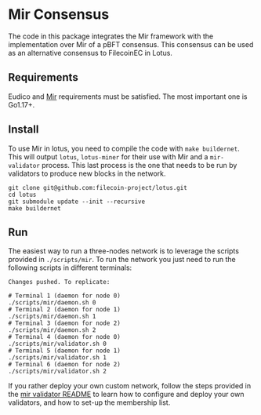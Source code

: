 # Mir Consensus

The code in this package integrates the Mir framework with the implementation over Mir
of a pBFT consensus. This consensus can be used as an alternative consensus to FilecoinEC
in Lotus.

## Requirements
Eudico and [Mir](https://github.com/filecoin-project/mir) requirements must be satisfied.
The most important one is Go1.17+.

## Install
To use Mir in lotus, you need to compile the code with `make buildernet`. This will output
`lotus`, `lotus-miner` for their use with Mir and a `mir-validator` process. This last process
is the one that needs to be run by validators to produce new blocks in the network.
```
git clone git@github.com:filecoin-project/lotus.git
cd lotus
git submodule update --init --recursive
make buildernet
```

## Run

The easiest way to run a three-nodes network is to leverage the scripts provided in `./scripts/mir`. To run the network you just need to run the following scripts in different terminals:
```
Changes pushed. To replicate:

# Terminal 1 (daemon for node 0)
./scripts/mir/daemon.sh 0
# Terminal 2 (daemon for node 1)
./scripts/mir/daemon.sh 1
# Terminal 3 (daemon for node 2)
./scripts/mir/daemon.sh 2
# Terminal 4 (daemon for node 0)
./scripts/mir/validator.sh 0
# Terminal 5 (daemon for node 1)
./scripts/mir/validator.sh 1
# Terminal 6 (daemon for node 2)
./scripts/mir/validator.sh 2
```
If you rather deploy your own custom network, follow the steps provided in the [mir validator README](../../../cmd/mir-validator) to learn how to configure and deploy your own validators, and how to set-up the membership list.


